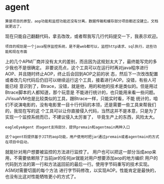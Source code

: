 # agent
    算是项目的原型，aop功能和监控功能还没有分离，数据传输和缓存部分项目都还没建立。文档就更远了，
现在只能自己翻翻代码，拿去改改，或者帮我写几行代码提交一下，我表示欢迎。

    项目的规划是一个java程序监控系统，是不是web都可以，监控http请求、sql执行，这些功能和现在市面
上的几个APM厂商并没有太大的差别，而且因为这规划太大了，最终能写完的多少我也不是很确定。
    非要说亮点，这个工具可以在运行时再对java程序进行AOP、并且随时终止AOP，终止后会回到AOP之前的状
态，然后下一次改改配置或者改几句代码后仍旧可以继续运行这个工具，接着进行AOP。没错，有些人可能已经
意识到了，Btrace，没错，就是他，用的和他的技术是类似的。但是用过Btrace脚本的人都知道，那个玩意是
不能进行统计的，也只能用来看一些问题。JVisualVM也是比较类似的工具，跟Btrace一样，只能实时看，不能
统计的，咱们不说演电影的，没有电影里一目十行代码的本领，还是需要一些工具来帮我们的，我现在写的这
个工具可以让你直接侵入代码，当然这并不是本意，只是为了实现一个监控系统而已，不建议侵入太厉害了，
毕竟生产上的东西，风险太大。

    eagleEyeAgent 的agent支持部分，提供premain和agentmain两种入口

    这个agent将提供基于JIT的aop功能，用户使用时把jar通过premain或者agentmain的方式在项目中启动，
就能针对用户想要被监控的方法进行监控了。
    用户也可以把这一部分当成aop来用，不需要依赖除了当前jar的任何jar就能对用户想要添加aop的地方编织
用户的代码到方法的第一行和方法返回前的最后一行。使用字节码重写的技术实现。ASM对需要切面的每个方法
进行字节码修改，以实现AOP。性能肯定是最快的，也没有比这对性能牺牲更小的方式了。
